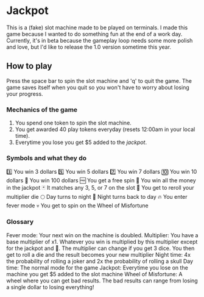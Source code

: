# Jackpot

This is a (fake) slot machine made to be played on terminals. I made this game because I wanted to do something fun
at the end of a work day. Currently, it's in beta because the gameplay loop needs some more polish and love, but I'd like
to release the 1.0 version sometime this year.

## How to play

Press the space bar to spin the slot machine and 'q' to quit the game. The game saves itself when you quit so you won't
have to worry about losing your progress.

### Mechanics of the game

1. You spend one token to spin the slot machine.
2. You get awarded 40 play tokens everyday (resets 12:00am in your local time).
3. Everytime you lose you get $5 added to the *jackpot*.

### Symbols and what they do

3️⃣  You win 3 dollars
5️⃣  You win 5 dollars
7️⃣  You win 7 dollars
🔟 You win 10 dollars
💯 You win 100 dollars
🆓 You get a free spin
🍯 You win all the money in the jackpot
🃏 It matches any 3, 5, or 7 on the slot
🎲 You get to reroll your multiplier die
🌕 Day turns to night
🌅 Night turns back to day
🔥 You enter fever mode
💀 You get to spin on the Wheel of Misfortune

### Glossary

Fever mode: Your next win on the machine is doubled.
Multiplier: You have a base multiplier of x1. Whatever you win is multiplied by this multiplier except for the jackpot and 💯. The multiplier can change if you get 3 dice. You then get to roll a die and the result becomes your new multiplier
Night time: 4x the probability of rolling a joker and 2x the probability of rolling a skull
Day time: The normal mode for the game
Jackpot: Everytime you lose on the machine you get $5 added to the slot machine
Wheel of Misfortune: A wheel where you can get bad results. The bad results can range from losing a single dollar to losing everything!
